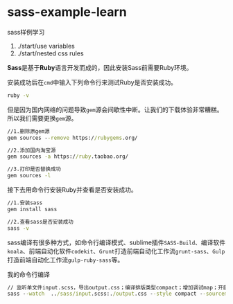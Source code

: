 # sass-example-learn
sass样例学习

1. ./start/use variables
2. ./start/nested css rules

**Sass**是基于**Ruby**语言开发而成的，因此安装Sass前需要Ruby环境。

安装成功后在`cmd`中输入下列命令行来测试Ruby是否安装成功。

```cmd
ruby -v
```

但是因为国内网络的问题导致`gem`源会间歇性中断。让我们的下载体验非常糟糕。
所以我们需要更换`gem`源。


```cmd
//1.删除原gem源
gem sources --remove https://rubygems.org/

//2.添加国内淘宝源
gem sources -a https://ruby.taobao.org/

//3.打印是否替换成功
gem sources -l

```

接下去用命令行安装Ruby并查看是否安装成功。

```cmd
//1.安装sass
gem install sass

//2.查看sass是否安装成功
sass -v
```

sass编译有很多种方式，如命令行编译模式、sublime插件`SASS-Build`、编译软件`koala`、前端自动化软件`codekit`、`Grunt`打造前端自动化工作流`grunt-sass`、`Gulp`打造前端自动化工作流`gulp-ruby-sass`等。


我的命令行编译

```cmd
// 监听单文件input.scss，导出output.css；编译排版类型compact；增加调试map；开启debug信息。
sass --watch  ../sass/input.scss:./output.css --style compact --sourcemap --debug-info
```